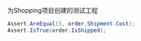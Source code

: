 为Shopping项目创建的测试工程

```c#
Assert.AreEqual(5, order.Shipment.Cost);
Assert.IsTrue(order.IsShipped);
```



